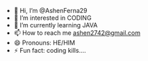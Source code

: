 - 👋 Hi, I’m @AshenFerna29
- 👀 I’m interested in CODING
- 🌱 I’m currently learning JAVA
- 📫 How to reach me ashen2742@gmail.com
- 😄 Pronouns: HE/HIM
- ⚡ Fun fact: coding kills....

<!---
AshenFerna29/AshenFerna29 is a ✨ special ✨ repository because its `README.md` (this file) appears on your GitHub profile.
You can click the Preview link to take a look at your changes.
--->
